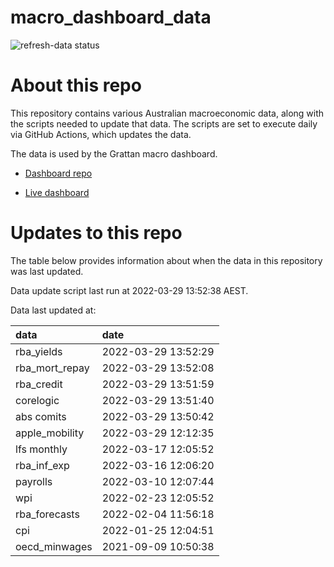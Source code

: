 
<!-- README.md is generated from README.Rmd. Please edit that file -->

# macro\_dashboard\_data

<!-- badges: start -->

![refresh-data
status](https://github.com/grattan/macro_dashboard_data/workflows/refresh-data/badge.svg)

<!-- badges: end -->

# About this repo

This repository contains various Australian macroeconomic data, along
with the scripts needed to update that data. The scripts are set to
execute daily via GitHub Actions, which updates the data.

The data is used by the Grattan macro dashboard.

  - [Dashboard repo](https://github.com/grattan/macrodashboard)

  - [Live dashboard](https://mattcowgill.shinyapps.io/macrodashboard/)

# Updates to this repo

The table below provides information about when the data in this
repository was last updated.

Data update script last run at 2022-03-29 13:52:38 AEST.

Data last updated at:

| data             | date                |
| :--------------- | :------------------ |
| rba\_yields      | 2022-03-29 13:52:29 |
| rba\_mort\_repay | 2022-03-29 13:52:08 |
| rba\_credit      | 2022-03-29 13:51:59 |
| corelogic        | 2022-03-29 13:51:40 |
| abs comits       | 2022-03-29 13:50:42 |
| apple\_mobility  | 2022-03-29 12:12:35 |
| lfs monthly      | 2022-03-17 12:05:52 |
| rba\_inf\_exp    | 2022-03-16 12:06:20 |
| payrolls         | 2022-03-10 12:07:44 |
| wpi              | 2022-02-23 12:05:52 |
| rba\_forecasts   | 2022-02-04 11:56:18 |
| cpi              | 2022-01-25 12:04:51 |
| oecd\_minwages   | 2021-09-09 10:50:38 |
